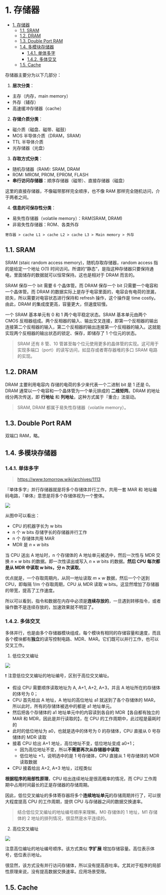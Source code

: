 
<a id="markdown-1-存储器" name="1-存储器"></a>
# 1. 存储器

<!-- TOC -->

- [1. 存储器](#1-存储器)
  - [1.1. SRAM](#11-sram)
  - [1.2. DRAM](#12-dram)
  - [1.3. Double Port RAM](#13-double-port-ram)
  - [1.4. 多模块存储器](#14-多模块存储器)
    - [1.4.1. 单体多字](#141-单体多字)
    - [1.4.2. 多体交叉](#142-多体交叉)
  - [1.5. Cache](#15-cache)

<!-- /TOC -->
存储器主要分为以下几部分：

1. **层次分类**：
* 主存（内存，main memory）
* 外存（辅存）
* 高速缓冲存储器（cache）

2. **存储介质分类**：
* 磁介质（磁盘、磁带、磁鼓）
* MOS 半导体介质（DRAM，SRAM）
* TTL 半导体介质
* 光存储器（光盘）

3. **存取方式分类**：
* 随机存储器（RAM): SRAM, DRAM
* ROM: MROM, PROM, EPROM, FLASH
* **串行访问存储器**：顺序存储器（磁带）、直接存储器（磁盘）

这里的直接存储器，不像磁带那样完全顺序，也不像 RAM 那样完全随机访问，介于两者之间。

4. **信息的可保存性分类**：
* 易失性存储器（volatile memory）：RAM(SRAM, DRAM)
* 非易失性存储器：ROM、各类外存 

``` 
寄存器 > cache L1 > cache L2 > cache L3 > Main memory > 外存
```

<a id="markdown-11-sram" name="11-sram"></a>
## 1.1. SRAM

SRAM (staic random access memory)，随机存取存储器，random access 指的是给定一个地址 O(1) 时间访问。所谓的“静态”，是指这种存储器只要保持通电，里面储存的数据就可以恒常保持。这也是相对于 DRAM 而言的。

SRAM 保存一个 bit 需要 6 个晶体管。而 DRAM 保存一个 bit 只需要一个电容和一个晶体管。而 DRAM 的数据实际上是存于电容里面的，电容会有电荷的泄漏，损失，所以需要对电容状态进行保持和 refresh 操作，这个操作是 time costly。由此，DRAM 的集成度更高，容量更大，但速度较慢。

一个 SRAM 基本单元有 0 和 1 两个电平稳定状态。SRAM 基本单元由两个 CMOS 反相器组成。两个反相器的输入、输出交叉连接，即第一个反相器的输出连接第二个反相器的输入，第二个反相器的输出连接第一个反相器的输入。这就能实现两个反相器的输出状态的锁定、保存，即储存了 1 个位元的状态。

> SRAM 还有 8 管、10 管甚至每个位元使用更多的晶体管的实现。这可用于实现多端口（port）的读写访问，如显存或者寄存器堆的多口 SRAM 电路的实现。


<a id="markdown-12-dram" name="12-dram"></a>
## 1.2. DRAM

DRAM 主要利用电容内 存储的电荷的多少来代表一个二进制 bit 是 1 还是 0。DRAM 通常以一个电容和一个晶体管为一个单元排成的 **二维矩阵**。DRAM 的地址线分两次传送，即 **行地址** 和 **列地址**，这种方式属于『重合』法驱动。

> SRAM, DRAM 都属于易失性存储器（volatile memory）。


<a id="markdown-13-double-port-ram" name="13-double-port-ram"></a>
## 1.3. Double Port RAM

双端口 RAM，略。


<a id="markdown-14-多模块存储器" name="14-多模块存储器"></a>
## 1.4. 多模块存储器


<a id="markdown-141-单体多字" name="141-单体多字"></a>
### 1.4.1. 单体多字

> https://www.tomorrow.wiki/archives/1113

『单体多字』并行存储器就是将多个存储体并行工作，共用一套 MAR 和 地址编码电路，『单体』意思是将多个存储体视为一个整体。

![](image/f3d63e061b5761496a53ef7037339796.png)

从图中可以看出：

* CPU 的机器字长为 w bits
* n 个 w bits 存储字长的存储器并行工作
* n 个 存储体共用 MAR 
* MDR 是 $n\times w$ bits

当 CPU 送出 A 地址时，n 个存储体的 A 地址单元被选中，然后一次性与 MDR 交换 $n \times w$ bits 的数据。即一次性读出或写入 $n \times w$ bits 的数据。**然后 CPU 每次都是从 MDR 中读取 w bits，分 n 次读取**。

优点就是，一个存取周期内，从同一地址读取 $m \times w$ 数据，然后一个个送到 CPU，即每隔 1/m 个存取周期，CPU 从 MDR 读取 w bits。这显然增加了存储器的带宽，提高了工作速度。

所以可以看到，指令和数据在内存中必须是**连续存放的**，一旦遇到转移指令，或者操作数不是连续存放的，加速效果就不明显了。


<a id="markdown-142-多体交叉" name="142-多体交叉"></a>
### 1.4.2. 多体交叉

多体并行，也是由多个存储器模块组成，每个模块有相同的存储容量和速度，而且各个模块都有**独立**的读写控制电路、MDR、MAR。它们既可以并行工作，也可以交叉工作。

1. 低位交叉编址

![](image/8d0bbc748cf71b5b001f61384ea89176.png)

:exclamation: 注意低位交叉编址的地址编号，区别于高位交叉编址。

* 假设 CPU 需要顺序读取地址为 A, A+1, A+2, A+3，并且 A 地址所在的存储体的体号为 0；
* CPU 首先给出 A 地址，A 地址的高位地址 a1 就送到了各个存储体的 MAR，所以此时，所有的存储体被选中的都是 a1 地址单元。
* 然后把各个存储体的 a1 地址单元中的内容读到各自的 MDR【各自都有独立的 MAR 和 MDR，因此是并行读取的】，在 CPU 的工作周期中，此过程是最耗时的
* 此时的低位地址为 a0，也就是选中的体号为 0 的存储体，CPU 直接从 0 号存储体的 MDR 读取
* 接着 CPU 给出 A+1 地址，高位地址不变，低位地址变成 a0+1；
    - 因为高位地址不变，所以**不需要再次从存储器中读取**
    - 低位地址 +1，说明选中的是 1 号存储体，CPU 直接从 1 号存储体的 MDR 读取数据
* CPU 接着给出 A+2, A+3 地址，过程类似

**根据程序的局部性原理**，CPU 给出连续地址是很高概率的情况，而 CPU 工作周期中占用时间最长的正是存储器的存储周期。

因此，低位交叉编址的多体寄存器将多个**连续地址单元**的存储周期并行了，可以很大程度提高 CPU 的工作周期，提供 CPU 与存储器之间的数据交换速率。

> 结合低位交叉编址的地址编号顺序来理解。M0 存储体的 1 地址，M1 存储体的 2 地址的排列情况，很显然是水平连续的。

2. 高位交叉编址

![](image/2c13ca35456ed70fcdf09f8f9954523e.png)

注意高位编址的地址编号顺序。该方式类似 **字扩展** 增加存储容量。高位表示体号，低位表示地址。

很显然，该方式没有并行访问存储体，所以没有提高吞吐率。尤其对于程序的局部性原理来说，没有提高数据交换速率。应用场景受限。


<a id="markdown-15-cache" name="15-cache"></a>
## 1.5. Cache
